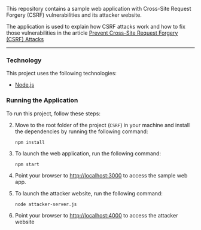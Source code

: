This repository contains a sample web application with Cross-Site Request Forgery (CSRF) vulnerabilities and its attacker website.

The application is used to explain how CSRF attacks work and how to fix those vulnerabilities in the article [Prevent Cross-Site Request Forgery (CSRF) Attacks](https://auth0.com/blog/cross-site-request-forgery-csrf/)

---
### Technology

This project uses the following technologies:

-  [Node.js](https://nodejs.org/)

### Running the Application

To run this project, follow these steps:


2. Move to the root folder of the project (`CSRF`) in your machine and install the dependencies by running the following command:

   ```shell
   npm install
   ```

3. To launch the web application, run the following command:

   ```shell
   npm start
   ```

4. Point your browser to [http://localhost:3000](http://localhost:3000) to access the sample web app.

5. To launch the attacker website, run the following command:

   ```shell
   node attacker-server.js
   ```

6. Point your browser to [http://localhost:4000](http://localhost:4000/) to access the attacker website